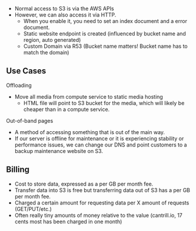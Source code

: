 * Normal access to S3 is via the AWS APIs
* However, we can also access it via HTTP.
  * When you enable it, you need to set an index document and a error document.
  * Static website endpoint is created (influenced by bucket name and region, auto generated)
  * Custom Domain via R53 (Bucket name matters! Bucket name has to match the domain)

## Use Cases

Offloading

* Move all media from compute service to static media hosting
  * HTML file will point to S3 bucket for the media, which will likely be cheaper than in a compute service.

Out-of-band pages

* A method of accessing something that is out of the main way.
* If our server is offline for maintenance or it is experiencing stability or performance issues, we can change our DNS and point customers to a backup maintenance website on S3.

## Billing

* Cost to store data, expressed as a per GB per month fee.
* Transfer data into S3 is free but transferring data out of S3 has a per GB per month fee.
* Charged a certain amount for requesting data per X amount of requests (GET/PUT/etc.)
* Often really tiny amounts of money relative to the value (cantrill.io, 17 cents most has been charged in one month)
